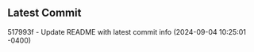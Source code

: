 
## Latest Commit
517993f - Update README with latest commit info (2024-09-04 10:25:01 -0400) <Yunxi-Zhou>
